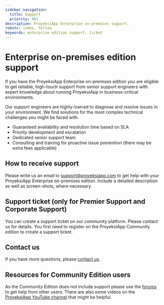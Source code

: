 ```yaml
---
sidebar_navigation:
  title: Support
  priority: 981
description: ProyeksiApp Enterprise on-premises support.
robots: index, follow
keywords: enterprise edition support, ticket
---
```

# Enterprise on-premises edition support

If you have the ProyeksiApp Enterprise on-premises edition you are eligible to get reliable, high-touch support from senior support engineers with expert knowledge about running ProyeksiApp in business-critical environments.

Our support engineers are highly-trained to diagnose and resolve  issues in your environment. We find solutions for the most complex technical challenges you might be faced with.

- Guaranteed availability and resolution time based on SLA
- Priority development and escalation
- Dedicated senior support team
- Consulting and training for proactive issue prevention (there may be extra fees applicable)

## How to receive support

Please write us an email to support@proyeksiapp.com to get help with your ProyeksiApp Enterprise on-premises edition. Include a detailed description as well as screen-shots, where necessary.

## Support ticket (only for Premier Support and Corporate Support)

You can create a support ticket on our community platform. Please contact us for details. You first need to register on the ProyeksiApp Community edition to create a support ticket.

## Contact us

If you have more questions, please [contact us](https://www.proyeksi.id/contact-us/).

## Resources for Community Edition users

As the Community Edition does not include support please use the [forums](https://community.proyeksiapp.com/projects/proyeksiapp/forums) to get help from other users. There are also some videos on the [ProyeksiApp YouTube channel](https://www.youtube.com/c/ProyeksiAppCommunity) that might be helpful.